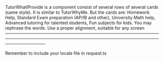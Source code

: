 TutorWhatIProvide is a component consist of several rows of several cards (same style). It is similar to TutorWhyMe. But the
  cards are: Homework Help, Standard Exam preparation (AP/IB and other), University Math help, Advanced tutoring for talented
  students, Fun subjects for kids. You may rephrase the words. Use a proper alignment, suitable for any screen 
─────────────────────────────────────────────────────────────────────────────────────────────────────────────────

Remember to include your locale file in request.ts